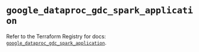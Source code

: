 # `google_dataproc_gdc_spark_application`

Refer to the Terraform Registry for docs: [`google_dataproc_gdc_spark_application`](https://registry.terraform.io/providers/hashicorp/google-beta/6.14.0/docs/resources/google_dataproc_gdc_spark_application).
